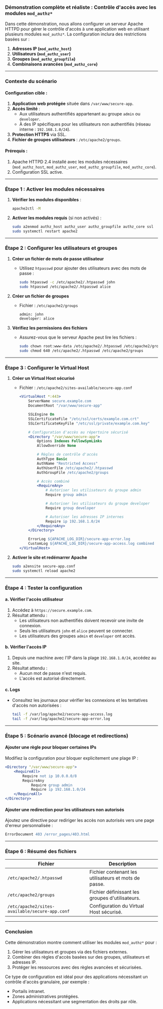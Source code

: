 ### **Démonstration complète et réaliste : Contrôle d'accès avec les modules `mod_authz*`**

Dans cette démonstration, nous allons configurer un serveur Apache HTTPD pour gérer le contrôle d'accès à une application web en utilisant plusieurs modules `mod_authz*`. La configuration inclura des restrictions basées sur :
1. **Adresses IP (`mod_authz_host`)**
2. **Utilisateurs (`mod_authz_user`)**
3. **Groupes (`mod_authz_groupfile`)**
4. **Combinaisons avancées (`mod_authz_core`)**

---

### **Contexte du scénario**

#### Configuration cible :
1. **Application web protégée** située dans `/var/www/secure-app`.
2. **Accès limité** :
   - Aux utilisateurs authentifiés appartenant au groupe `admin` ou `developer`.
   - À des IP spécifiques pour les utilisateurs non authentifiés (réseau interne : `192.168.1.0/24`).
3. **Protection HTTPS** via SSL.
4. **Fichier de groupes utilisateurs** : `/etc/apache2/groups`.

#### Prérequis :
1. Apache HTTPD 2.4 installé avec les modules nécessaires (`mod_authz_host`, `mod_authz_user`, `mod_authz_groupfile`, `mod_authz_core`).
2. Configuration SSL active.

---

### **Étape 1 : Activer les modules nécessaires**

1. **Vérifier les modules disponibles** :
   ```bash
   apache2ctl -M
   ```

2. **Activer les modules requis** (si non activés) :
   ```bash
   sudo a2enmod authz_host authz_user authz_groupfile authz_core ssl
   sudo systemctl restart apache2
   ```

---

### **Étape 2 : Configurer les utilisateurs et groupes**

1. **Créer un fichier de mots de passe utilisateur**
   - Utilisez `htpasswd` pour ajouter des utilisateurs avec des mots de passe :
     ```bash
     sudo htpasswd -c /etc/apache2/.htpasswd john
     sudo htpasswd /etc/apache2/.htpasswd alice
     ```

2. **Créer un fichier de groupes**
   - Fichier : `/etc/apache2/groups`
     ```txt
     admin: john
     developer: alice
     ```

3. **Vérifiez les permissions des fichiers**
   - Assurez-vous que le serveur Apache peut lire les fichiers :
     ```bash
     sudo chown root:www-data /etc/apache2/.htpasswd /etc/apache2/groups
     sudo chmod 640 /etc/apache2/.htpasswd /etc/apache2/groups
     ```

---

### **Étape 3 : Configurer le Virtual Host**

1. **Créer un Virtual Host sécurisé**
   - Fichier : `/etc/apache2/sites-available/secure-app.conf`
     ```apache
     <VirtualHost *:443>
         ServerName secure.example.com
         DocumentRoot "/var/www/secure-app"

         SSLEngine On
         SSLCertificateFile "/etc/ssl/certs/example.com.crt"
         SSLCertificateKeyFile "/etc/ssl/private/example.com.key"

         # Configuration d'accès au répertoire sécurisé
         <Directory "/var/www/secure-app">
             Options Indexes FollowSymLinks
             AllowOverride None

             # Règles de contrôle d'accès
             AuthType Basic
             AuthName "Restricted Access"
             AuthUserFile /etc/apache2/.htpasswd
             AuthGroupFile /etc/apache2/groups

             # Accès combiné
             <RequireAny>
                 # Autoriser les utilisateurs du groupe admin
                 Require group admin

                 # Autoriser les utilisateurs du groupe developer
                 Require group developer

                 # Autoriser les adresses IP internes
                 Require ip 192.168.1.0/24
             </RequireAny>
         </Directory>

         ErrorLog ${APACHE_LOG_DIR}/secure-app-error.log
         CustomLog ${APACHE_LOG_DIR}/secure-app-access.log combined
     </VirtualHost>
     ```

2. **Activer le site et redémarrer Apache**
   ```bash
   sudo a2ensite secure-app.conf
   sudo systemctl reload apache2
   ```

---

### **Étape 4 : Tester la configuration**

#### **a. Vérifier l'accès utilisateur**
1. Accédez à `https://secure.example.com`.
2. Résultat attendu :
   - Les utilisateurs non authentifiés doivent recevoir une invite de connexion.
   - Seuls les utilisateurs `john` et `alice` peuvent se connecter.
   - Les utilisateurs des groupes `admin` et `developer` ont accès.

#### **b. Vérifier l'accès IP**
1. Depuis une machine avec l'IP dans la plage `192.168.1.0/24`, accédez au site.
2. Résultat attendu :
   - Aucun mot de passe n'est requis.
   - L'accès est autorisé directement.

#### **c. Logs**
- Consultez les journaux pour vérifier les connexions et les tentatives d'accès non autorisées :
  ```bash
  tail -f /var/log/apache2/secure-app-access.log
  tail -f /var/log/apache2/secure-app-error.log
  ```

---

### **Étape 5 : Scénario avancé (blocage et redirections)**

#### Ajouter une règle pour bloquer certaines IPs
Modifiez la configuration pour bloquer explicitement une plage IP :
```apache
<Directory "/var/www/secure-app">
    <RequireAll>
        Require not ip 10.0.0.0/8
        RequireAny
            Require group admin
            Require ip 192.168.1.0/24
    </RequireAll>
</Directory>
```

#### Ajouter une redirection pour les utilisateurs non autorisés
Ajoutez une directive pour rediriger les accès non autorisés vers une page d'erreur personnalisée :
```apache
ErrorDocument 403 /error_pages/403.html
```

---

### **Étape 6 : Résumé des fichiers**

| **Fichier**                       | **Description**                                       |
|-----------------------------------|-----------------------------------------------------|
| `/etc/apache2/.htpasswd`          | Fichier contenant les utilisateurs et mots de passe. |
| `/etc/apache2/groups`             | Fichier définissant les groupes d'utilisateurs.      |
| `/etc/apache2/sites-available/secure-app.conf` | Configuration du Virtual Host sécurisé.            |

---

### **Conclusion**

Cette démonstration montre comment utiliser les modules `mod_authz*` pour :
1. Gérer les utilisateurs et groupes via des fichiers externes.
2. Combiner des règles d'accès basées sur des groupes, utilisateurs et adresses IP.
3. Protéger les ressources avec des règles avancées et sécurisées.

Ce type de configuration est idéal pour des applications nécessitant un contrôle d'accès granulaire, par exemple :
- Portails intranet.
- Zones administratives protégées.
- Applications nécessitant une segmentation des droits par rôle.